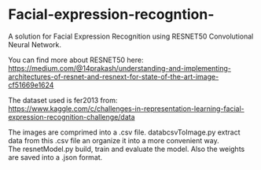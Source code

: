 # Facial-expression-recogntion-
A solution for Facial Expression Recognition using RESNET50 Convolutional Neural Network.</br>

You can find more about RESNET50 here:</br>
https://medium.com/@14prakash/understanding-and-implementing-architectures-of-resnet-and-resnext-for-state-of-the-art-image-cf51669e1624

The dataset used is fer2013 from: <br>
https://www.kaggle.com/c/challenges-in-representation-learning-facial-expression-recognition-challenge/data

The images are comprimed into a .csv file. databcsvToImage.py extract data from this .csv file an organize it into a more convenient way. </br> 
The resnetModel.py build, train and evaluate the model. Also the weights are saved into a .json format.
